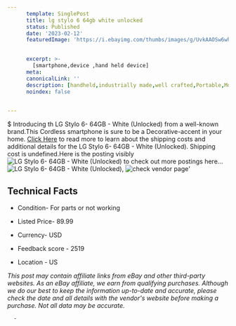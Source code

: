 ```yaml
---
      template: SinglePost
      title: lg stylo 6 64gb white unlocked 
      status: Published
      date: '2023-02-12'
      featuredImage: 'https://i.ebayimg.com/thumbs/images/g/UvkAAOSw6whj5BE7/s-l225.jpg'
       

      excerpt: >-
        [smartphone,device ,hand held device]
      meta:
      canonicalLink: ''
      description: [handheld,industrially made,well crafted,Portable,Mobile,Compact,Convenient,Lightweight,Maneuverable,Man-portable,Miniature,Carriable,Hand-held,Light,Holdable,Transportable,Mobile device,Pocket-sized,On-the-go,Wireless,Cordless,Compact size,Convenient size, smartphone,device ,hand held device]
      noindex: false
      

---
```

$
      Introducing th LG Stylo 6- 64GB - White (Unlocked) from a well-known brand.This Cordless smartphone is sure to be a Decorative-accent in your home. [Click Here](https://www.ebay.com/itm/275674554659?hash=item402f7be123%3Ag%3AUvkAAOSw6whj5BE7&mkevt=1&mkcid=1&mkrid=711-53200-19255-0&campid=%253CePNCampaignId%253E&customid=%253CreferenceId%253E&toolid=10049) to read more to learn about the shipping costs and additional details for the LG Stylo 6- 64GB - White (Unlocked). Shipping cost is undefined.Here is the posting visibly ![LG Stylo 6- 64GB - White (Unlocked)](https://i.ebayimg.com/thumbs/images/g/UvkAAOSw6whj5BE7/s-l225.jpg) to check out more postings here... ![LG Stylo 6- 64GB - White (Unlocked)](https://i.ebayimg.com/images/g/UvkAAOSw6whj5BE7/s-l1200.jpg), ![check vendor page](https://origin-galleryplus.ebayimg.com/ws/web/275674554659_2_0_1/225x225.jpg,https://origin-galleryplus.ebayimg.com/ws/web/275674554659_3_0_1/225x225.jpg,https://origin-galleryplus.ebayimg.com/ws/web/275674554659_4_0_1/225x225.jpg,https://origin-galleryplus.ebayimg.com/ws/web/275674554659_5_0_1/225x225.jpg)'

      

 ## Technical Facts 



     
      

 - Condition- For parts or not working 


      

 - Listed Price- 89.99 


      

 - Currency- USD 


      

 - Feedback score - 2519 


      

 - Location - US 


      
      

 *_This post may contain affiliate links from eBay and other third-party websites. As an eBay affiliate, we earn from qualifying purchases. Although we do our best to keep the information up-to-date and accurate, please check the date and all details with the vendor's website before making a purchase. Not all data may be accurate._*




      -
